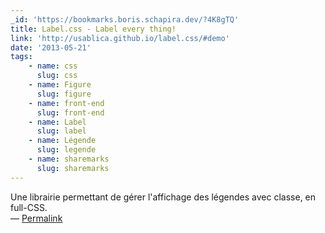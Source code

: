 ```yaml
---
_id: 'https://bookmarks.boris.schapira.dev/?4K8gTQ'
title: Label.css - Label every thing!
link: 'http://usablica.github.io/label.css/#demo'
date: '2013-05-21'
tags:
    - name: css
      slug: css
    - name: Figure
      slug: figure
    - name: front-end
      slug: front-end
    - name: Label
      slug: label
    - name: Légende
      slug: legende
    - name: sharemarks
      slug: sharemarks
---
```


Une librairie permettant de gérer l'affichage des légendes avec classe, en
full-CSS. <br>&#8212;
<a href="https://bookmarks.boris.schapira.dev/?4K8gTQ" title="Permalink">Permalink</a>
